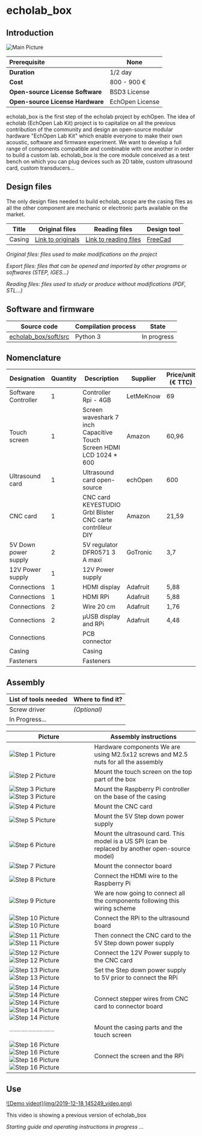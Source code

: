 # echolab_box

## Introduction

![Main Picture](img/mount_long/P1130764_tv.jpg)

| Prerequisite                     | None            |
| :------------------------------- | --------------- |
| **Duration**                     | 1/2 day         |
| **Cost**                         | 800 - 900 €     |
| **Open-source License Software** | BSD3 License    |
| **Open-source License Hardware** | EchOpen License |

echolab_box is the first step of the echolab project by echOpen. The idea of echolab (EchOpen Lab Kit) project is to capitalize on all the previous contribution of the community and design an open-source modular hardware  "EchOpen Lab Kit" which enable everyone to make their own acoustic, software and firmware experiment. We want to develop a full range of components compatible and combinable with one another in order to build a custom lab. echolab_box is the core module conceived as a test bench on which you can plug devices such as 2D table, custom ultrasound card, custom transducers...

## Design files

The only design files needed to build echolab_scope are the casing files as all the other component are mechanic or electronic parts available on the market.

| Title  | Original files                                | Reading files                                              | Design tool                                    |
| ------ | --------------------------------------------- | ---------------------------------------------------------- | ---------------------------------------------- |
| Casing | [Link to originals](../meca/echolab_box_v3.fcstd) | [Link to reading files](../meca/build/casing_to_print.pdf) | [FreeCad](https://www.freecadweb.org/?lang=fr) |

*Original files: files used to make modifications on the project*

*Export files: files that can be opened and imported by other programs or softwares (STEP, IGES...)*

*Reading files: files used to study or produce without modifications (PDF, STL...)*

## Software and firmware

| Source code                     | Compilation process | State       |
| ------------------------------- | ------------------- | ----------- |
| [echolab_box/soft/src](../soft/src) | Python 3            | In progress |

## Nomenclature

| Designation          | Quantity | Description                                                  | Supplier  | Price/unit (€ TTC) | Datasheet                                                    |
| -------------------- | -------- | ------------------------------------------------------------ | --------- | ------------------ | ------------------------------------------------------------ |
| Software Controller  | 1        | Controller Rpi - 4GB                                         | LetMeKnow | 69                 | [Link to datasheet]([https://letmeknow,fr/shop/fr/cartes-officielles/1782-raspberry-pi-4-4gb-4053199971756,html](https://letmeknow.fr/shop/fr/cartes-officielles/1782-raspberry-pi-4-4gb-4053199971756.html)) |
| Touch screen         | 1        | Screen waveshark 7 inch Capacitive Touch Screen HDMI LCD 1024 * 600 | Amazon    | 60,96              | [Link to datasheet](https://www.amazon.fr/waveshare-Capacitive-Touchscreen-Display-LCD/dp/B07PK26D9H/ref=sr_1_6?__mk_fr_FR=ÅMÅŽÕÑ&keywords=screen%2B7%2Bhdmi&qid=1568879840&s=gateway&sr=8-6&th=1) |
| Ultrasound card      | 1        | Ultrasound card open-source                                  | echOpen   | 600                |                                                              |
| CNC card             | 1        | CNC card KEYESTUDIO Grbl Blister CNC carte contrôleur DIY    | Amazon    | 21,59              | [Link to datasheet](https://www.amazon.fr/keyestudio-contrôleur-Microcontrôleur-automatique-Fantasque/dp/B07D8LN386/ref=sr_1_17?__mk_fr_FR=ÅMÅŽÕÑ&keywords=cnc+shield&qid=1568881247&s=gateway&sr=8-17) |
| 5V Down power supply | 2        | 5V regulator DFR0571 3 A maxi                                | GoTronic  | 3,7                | [Link to datasheet](https://www.gotronic.fr/art-regulateur-5-vcc-dfr0571-29558.htm) |
| 12V Power supply     | 1        | 12V Power supply                                             |           |                    |                                                              |
| Connections          | 1        | HDMI display                                                 | Adafruit  | 5,88               | https://www,adafruit,com/product/3549                        |
| Connections          | 1        | HDMI RPi                                                     | Adafruit  | 5,88               | https://www,adafruit,com/product/3557                        |
| Connections          | 2        | Wire 20 cm                                                   | Adafruit  | 1,76               | https://www,adafruit,com/product/3561                        |
| Connections          | 2        | µUSB display and RPi                                         | Adafruit  | 4,48               | https://www,adafruit,com/product/4105                        |
| Connections          |          | PCB connector                                                |           |                    |                                                              |
| Casing               |          | Casing                                                       |           |                    |                                                              |
| Fasteners            |          | Fasteners                                                    |           |                    |                                                              |

## Assembly

| List of tools needed | Where to find it? |
| -------------------- | ----------------- |
| Screw driver         | *(Optional)*      |
| In Progress...       |                   |

| Picture                                      | Assembly instructions                 |
| -------------------------------------------- | ------------------------------------- |
| ![Step 1 Picture](img/mount_long/P1130665_tv.jpg) | Hardware components  We are using M2.5x12 screws and M2.5 nuts for all the assembly |
| ![Step 2 Picture](img/mount_long/P1130676_tv.jpg) | Mount the touch screen on the top part of the box |
| ![Step 3 Picture](img/mount_long/P1130688_tv.jpg)![Step 3 Picture](img/mount_long/P1130689_tv.jpg) | Mount the Raspberry Pi controller on the base of the casing |
| ![Step 4 Picture](img/mount_long/P1130695_tv.jpg) | Mount the CNC card        |
| ![Step 5 Picture](img/mount_long/P1130701_tv.jpg) | Mount the 5V Step down power supply |
| ![Step 6 Picture](img/mount_long/P1130703_tv.jpg) | Mount the ultrasound card. This model is a US SPI (can be replaced by another open-source model) |
| ![Step 7 Picture](img/mount_long/P1130719_tv.jpg) | Mount the connector board |
| ![Step 8 Picture](img/mount_long/P1130721_tv.jpg) | Connect the HDMI wire to the Raspberry Pi |
| ![Step 9 Picture](img/echolab_box_wiring.png) | We are now going to connect all the components following this wiring scheme |
| ![Step 10 Picture](img/mount_long/P1130726_tv.jpg)![Step 10 Picture](img/mount_long/P1130727_tv.jpg) | Connect the RPi to the ultrasound board                      |
| ![Step 11 Picture](img/mount_long/P1130728_tv.jpg)![Step 11 Picture](img/mount_long/P1130732_tv.jpg) | Then connect the CNC card to the 5V Step down power supply |
| ![Step 12 Picture](img/mount_long/P1130733_tv.jpg)![Step 12 Picture](img/mount_long/P1130734_tv.jpg) | Connect the 12V Power supply to the CNC card |
| ![Step 13 Picture](img/mount_long/P1130735_tv.jpg)![Step 13 Picture](img/mount_long/P1130740_tv.jpg) | Set the Step down power supply to 5V prior to connect the RPi |
| ![Step 14 Picture](img/mount_long/P1130742_tv.jpg)![Step 14 Picture](img/mount_long/P1130744_tv.jpg)![Step 14 Picture](img/mount_long/P1130745_tv.jpg)![Step 14 Picture](img/mount_long/P1130746_tv.jpg)![Step 14 Picture](img/mount_long/P1130747_tv.jpg) | Connect stepper wires from CNC card to connector board |
| <img src="img/mount_long/P1130748_tv.jpg" alt="Step 15 Picture" style="zoom:15%;" /><img src="img/mount_long/P1130749_tv.jpg" alt="Step 15 Picture" style="zoom:15%;" /><img src="img/mount_long/P1130750_tv.jpg" alt="Step 15 Picture" style="zoom:15%;" /><img src="img/mount_long/P1130751_tv.jpg" alt="Step 15 Picture" style="zoom:15%;" /><img src="img/mount_long/P1130752_tv.jpg" alt="Step 15 Picture" style="zoom:15%;" /><img src="img/mount_long/P1130753_tv.jpg" alt="Step 15 Picture" style="zoom:15%;" /> | Mount the casing parts and the touch screen |
| ![Step 16 Picture](img/mount_long/P1130755_tv.jpg)![Step 16 Picture](img/mount_long/P1130757_tv.jpg)![Step 16 Picture](img/mount_long/P1130758_tv.jpg)![Step 16 Picture](img/mount_long/P1130760_tv.jpg) | Connect the screen and the RPi |

## Use

 [![Demo videot](img/2019-12-18 145249_video.png)](img/20191003_200647.mp4) 

This video is showing a previous version of echolab_box

*Starting guide and operating instructions in progress ...*

